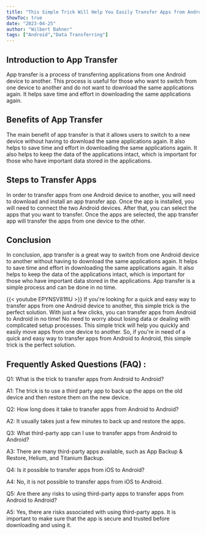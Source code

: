 ```yaml
---
title: "This Simple Trick Will Help You Easily Transfer Apps from Android to Android in No Time!"
ShowToc: true 
date: "2023-04-25"
author: "Wilbert Bahner" 
tags: ["Android","Data Transferring"]
---
```

## Introduction to App Transfer 
App transfer is a process of transferring applications from one Android device to another. This process is useful for those who want to switch from one device to another and do not want to download the same applications again. It helps save time and effort in downloading the same applications again. 

## Benefits of App Transfer
The main benefit of app transfer is that it allows users to switch to a new device without having to download the same applications again. It also helps to save time and effort in downloading the same applications again. It also helps to keep the data of the applications intact, which is important for those who have important data stored in the applications. 

## Steps to Transfer Apps 
In order to transfer apps from one Android device to another, you will need to download and install an app transfer app. Once the app is installed, you will need to connect the two Android devices. After that, you can select the apps that you want to transfer. Once the apps are selected, the app transfer app will transfer the apps from one device to the other. 

## Conclusion
In conclusion, app transfer is a great way to switch from one Android device to another without having to download the same applications again. It helps to save time and effort in downloading the same applications again. It also helps to keep the data of the applications intact, which is important for those who have important data stored in the applications. App transfer is a simple process and can be done in no time.

{{< youtube EPYNSV81fIU >}} 
If you're looking for a quick and easy way to transfer apps from one Android device to another, this simple trick is the perfect solution. With just a few clicks, you can transfer apps from Android to Android in no time! No need to worry about losing data or dealing with complicated setup processes. This simple trick will help you quickly and easily move apps from one device to another. So, if you're in need of a quick and easy way to transfer apps from Android to Android, this simple trick is the perfect solution.

## Frequently Asked Questions (FAQ) :
Q1: What is the trick to transfer apps from Android to Android?

A1: The trick is to use a third party app to back up the apps on the old device and then restore them on the new device.

Q2: How long does it take to transfer apps from Android to Android?

A2: It usually takes just a few minutes to back up and restore the apps.

Q3: What third-party app can I use to transfer apps from Android to Android?

A3: There are many third-party apps available, such as App Backup & Restore, Helium, and Titanium Backup.

Q4: Is it possible to transfer apps from iOS to Android?

A4: No, it is not possible to transfer apps from iOS to Android.

Q5: Are there any risks to using third-party apps to transfer apps from Android to Android?

A5: Yes, there are risks associated with using third-party apps. It is important to make sure that the app is secure and trusted before downloading and using it.


